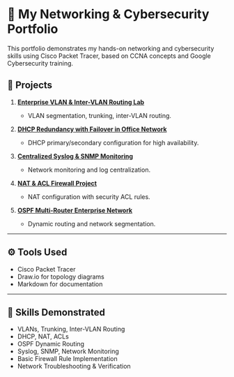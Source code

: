 # 💼 My Networking & Cybersecurity Portfolio

This portfolio demonstrates my hands-on networking and cybersecurity skills using Cisco Packet Tracer, based on CCNA concepts and Google Cybersecurity training.

## 🧩 Projects

1. **[Enterprise VLAN & Inter-VLAN Routing Lab](https://github.com/asmymhm/enterprise-vlan-intervlan-lab)**
   - VLAN segmentation, trunking, inter-VLAN routing.

2. **[DHCP Redundancy with Failover in Office Network](https://github.com/asmymhm/dhcp-redundancy-with-failover-in-office-network-lab)**
   - DHCP primary/secondary configuration for high availability.

3. **[Centralized Syslog & SNMP Monitoring](https://github.com/asmymhm/centralized-syslog-snmp-monitoring-lab)**
   - Network monitoring and log centralization.

4. **[NAT & ACL Firewall Project](https://github.com/asmymhm/networking-nat-acl-firewall)**
   - NAT configuration with security ACL rules.

5. **[OSPF Multi-Router Enterprise Network](https://github.com/asmymhm/ospf-multi-router-office-network)**
   - Dynamic routing and network segmentation.

---

## ⚙️ Tools Used
- Cisco Packet Tracer  
- Draw.io for topology diagrams  
- Markdown for documentation  

---

## 🎯 Skills Demonstrated
- VLANs, Trunking, Inter-VLAN Routing  
- DHCP, NAT, ACLs  
- OSPF Dynamic Routing  
- Syslog, SNMP, Network Monitoring  
- Basic Firewall Rule Implementation  
- Network Troubleshooting & Verification  
